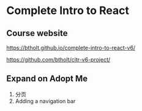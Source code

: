 # Complete Intro to React

## Course website

https://btholt.github.io/complete-intro-to-react-v6/

https://github.com/btholt/citr-v6-project/

## Expand on Adopt Me

1. 分页
2. Adding a navigation bar
